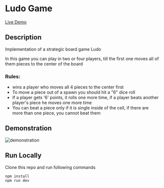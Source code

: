# Ludo Game

[Live Demo](https://655f65c5e2e9a4160d980240--monumental-cannoli-3af0f6.netlify.app/)

## Description

Implementation of a strategic board game Ludo

In this game you can play in two or four players, till the first one moves all of them pieces to the center of the board

### Rules:

- wins a player who moves all 4 pieces to the center first
- To move a piece out of a spawn you should hit a "6" dice roll
- If a player gets '6' points, it rolls one more time, if a player beats another player's piece he moves one more time
- You can beat a piece only if it is single inside of the cell, if there are more than one piece, you cannot beat them

## Demonstration

![demonstration](./src/assets/demonstration.gif)

## Run Locally

Clone this repo and run following commands

```
npm install
npm run dev
```
